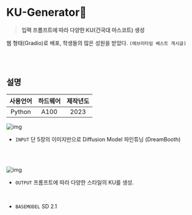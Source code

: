 # KU-Generator🐂
 >  **입력 프롬프트에 따라 다양한 KU(건국대 마스코트) 생성**


웹 형태(Gradio)로 배포, 학생들의 많은 성원을 받았다.
```(에브리타임 베스트 게시글)```

<br />
<br />

## 설명
| **사용언어** | **하드웨어** | **제작년도** |
|:------------:|:------------:|:------------:|
| Python            | A100    | 2023         |

![img](./docs/images/input/inputs.png)

- ```INPUT``` 단 5장의 이미지만으로 Diffusion Model 파인튜닝 (DreamBooth)

<br />
<br />


![img](./docs/images/output/outputs.png)

- ```OUTPUT``` 프롬프트에 따라 다양한 스타일의 KU를 생성.

<br />

- ```BASEMODEL``` SD 2.1